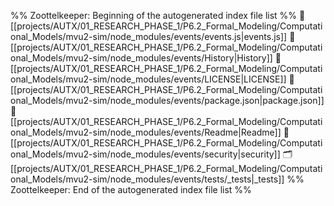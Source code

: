 %% Zoottelkeeper: Beginning of the autogenerated index file list  %%
📄 [[projects/AUTX/01_RESEARCH_PHASE_1/P6.2_Formal_Modeling/Computational_Models/mvu2-sim/node_modules/events/events.js|events.js]]
📄 [[projects/AUTX/01_RESEARCH_PHASE_1/P6.2_Formal_Modeling/Computational_Models/mvu2-sim/node_modules/events/History|History]]
📄 [[projects/AUTX/01_RESEARCH_PHASE_1/P6.2_Formal_Modeling/Computational_Models/mvu2-sim/node_modules/events/LICENSE|LICENSE]]
📄 [[projects/AUTX/01_RESEARCH_PHASE_1/P6.2_Formal_Modeling/Computational_Models/mvu2-sim/node_modules/events/package.json|package.json]]
📄 [[projects/AUTX/01_RESEARCH_PHASE_1/P6.2_Formal_Modeling/Computational_Models/mvu2-sim/node_modules/events/Readme|Readme]]
📄 [[projects/AUTX/01_RESEARCH_PHASE_1/P6.2_Formal_Modeling/Computational_Models/mvu2-sim/node_modules/events/security|security]]
🗂️ [[projects/AUTX/01_RESEARCH_PHASE_1/P6.2_Formal_Modeling/Computational_Models/mvu2-sim/node_modules/events/tests/_tests|_tests]]
%% Zoottelkeeper: End of the autogenerated index file list  %%
